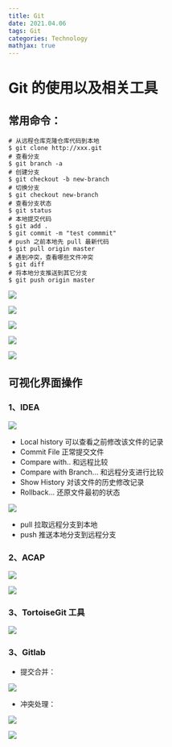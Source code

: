 ```yaml
---
title: Git
date: 2021.04.06
tags: Git
categories: Technology  
mathjax: true 
---
```


# Git 的使用以及相关工具

## 常用命令：
 ```
# 从远程仓库克隆仓库代码到本地
$ git clone http://xxx.git
# 查看分支
$ git branch -a
# 创建分支
$ git checkout -b new-branch
# 切换分支
$ git checkout new-branch
# 查看分支状态
$ git status
# 本地提交代码
$ git add .
$ git commit -m "test commmit"
# push 之前本地先 pull 最新代码
$ git pull origin master
# 遇到冲突，查看哪些文件冲突
$ git diff
# 将本地分支推送到其它分支
$ git push origin master
 ```

![](https://wyiyi.github.io/amber/contents/git/bash.png)

![](https://wyiyi.github.io/amber/contents/git/bash1.png)

![](https://wyiyi.github.io/amber/contents/git/bash2.png)

![](https://wyiyi.github.io/amber/contents/git/idea1.png)

![](https://wyiyi.github.io/amber/contents/git/idea.png)


## 可视化界面操作
### 1、IDEA 
![](https://wyiyi.github.io/amber/contents/git/idea2.png)
- Local history 可以查看之前修改该文件的记录
- Commit File 正常提交文件
- Compare with.. 和远程比较
- Compare with Branch... 和远程分支进行比较
- Show History 对该文件的历史修改记录
- Rollback... 还原文件最初的状态

![](https://wyiyi.github.io/amber/contents/git/idea3.png)
- pull 拉取远程分支到本地
- push 推送本地分支到远程分支

### 2、ACAP
![](https://wyiyi.github.io/amber/contents/git/acap.png)

![](https://wyiyi.github.io/amber/contents/git/acap2.png)

### 3、TortoiseGit 工具
![](https://wyiyi.github.io/amber/contents/git/tortoiseGit.png)

### 3、Gitlab
- 提交合并：

![](https://wyiyi.github.io/amber/contents/git/gitlab.png)

- 冲突处理：

![](https://wyiyi.github.io/amber/contents/git/gitlab2.png)

![](https://wyiyi.github.io/amber/contents/git/gitlab1.png)